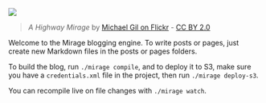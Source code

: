 ![](/resources/img/mirage.jpg)

> *A Highway Mirage* by [Michael Gil on Flickr](https://flic.kr/p/a8Koki) - [CC BY 2.0](https://creativecommons.org/licenses/by/2.0/)

Welcome to the Mirage blogging engine. To write posts or pages, just create new Markdown files in the posts or pages folders.

To build the blog, run `./mirage compile`, and to deploy it to S3, make sure you have a `credentials.xml` file in the project, then run `./mirage deploy-s3`.

You can recompile live on file changes with `./mirage watch`.
